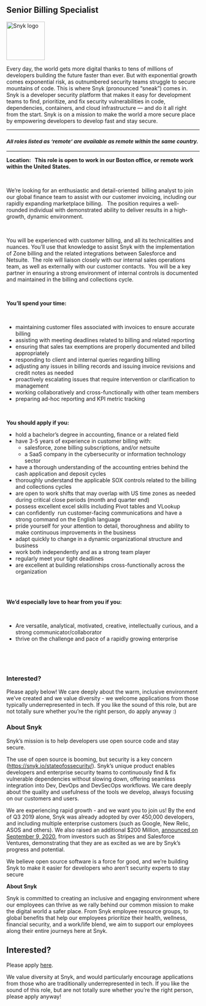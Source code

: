 Senior Billing Specialist
---

<img src="https://res.cloudinary.com/snyk/image/upload/v1537345894/press-kit/brand/logo-black.png" width="100" alt="Snyk logo" />

<div class="content-intro"><p><span style="font-weight: 400;">Every day, the world gets more digital thanks to tens of millions of developers building the future faster than ever. But with exponential growth comes exponential risk, as outnumbered security teams struggle to secure mountains of code. This is where Snyk (pronounced “sneak”) comes in. Snyk is a developer security platform that makes it easy for development teams to find, prioritize, and fix security vulnerabilities in code, dependencies, containers, and cloud infrastructure — and do it all right from the start. Snyk is on a mission to make the world a more secure place by empowering developers to develop fast and stay secure.</span></p></div><hr>
<h3><em><strong><sub>All roles listed as ‘remote’ are available as remote within the same country.</sub></strong></em></h3>
<hr>
<p><strong>Location: &nbsp; </strong><strong>This role is open to work in our Boston office, or remote work within the United States.&nbsp;&nbsp;</strong></p>
<p>&nbsp;</p>
<p><span style="font-weight: 400;">We’re looking for an enthusiastic and detail-oriented&nbsp; billing analyst to join our global finance team to assist with our customer invoicing, including our rapidly expanding marketplace billing. &nbsp; The position requires a well-rounded individual with demonstrated ability to deliver results in a high-growth, dynamic environment.&nbsp;&nbsp;</span></p>
<p>&nbsp;</p>
<p><span style="font-weight: 400;">You will be experienced with customer billing, and all its technicalities and nuances. You’ll use that knowledge to assist Snyk with the implementation of Zone billing and the related integrations between Salesforce and Netsuite.&nbsp; The role will liaison closely with our internal sales operations team, as well as externally with our customer contacts.&nbsp; You will be a key partner in ensuring a strong environment of internal controls is documented and maintained in the billing and collections cycle.&nbsp;</span></p>
<p>&nbsp;</p>
<p><strong>You’ll spend your time:</strong></p>
<p>&nbsp;</p>
<ul>
<li style="font-weight: 400;"><span style="font-weight: 400;">maintaining customer files associated with invoices to ensure accurate billing</span></li>
<li style="font-weight: 400;"><span style="font-weight: 400;">assisting with meeting deadlines related to billing and related reporting</span></li>
<li style="font-weight: 400;"><span style="font-weight: 400;">ensuring that sales tax exemptions are properly documented and billed appropriately</span></li>
<li style="font-weight: 400;"><span style="font-weight: 400;">responding to client and internal queries regarding billing&nbsp;</span></li>
<li style="font-weight: 400;"><span style="font-weight: 400;">adjusting any issues in billing records and issuing invoice revisions and credit notes as needed</span></li>
<li style="font-weight: 400;"><span style="font-weight: 400;">proactively escalating issues that require intervention or clarification to management</span></li>
<li style="font-weight: 400;"><span style="font-weight: 400;">working collaboratively and cross-functionally with other team members</span></li>
<li style="font-weight: 400;"><span style="font-weight: 400;">preparing ad-hoc reporting and KPI metric tracking</span></li>
</ul>
<p>&nbsp;</p>
<p><strong>You should apply if you:</strong></p>
<ul>
<li style="font-weight: 400;"><span style="font-weight: 400;">hold a bachelor’s degree in accounting, finance or a related field</span></li>
<li style="font-weight: 400;"><span style="font-weight: 400;">have 3-5 years of experience in customer billing with:</span>
<ul>
<li style="font-weight: 400;"><span style="font-weight: 400;">salesforce, zone billing subscriptions, and/or netsuite</span></li>
<li style="font-weight: 400;"><span style="font-weight: 400;">a SaaS company in the cybersecurity or information technology sector</span></li>
</ul>
</li>
<li style="font-weight: 400;"><span style="font-weight: 400;">have a thorough understanding of the accounting entries behind the cash application and deposit cycles</span></li>
<li style="font-weight: 400;"><span style="font-weight: 400;">thoroughly understand the applicable SOX controls related to the billing and collections cycles</span></li>
<li style="font-weight: 400;"><span style="font-weight: 400;">are open to work shifts that may overlap with US time zones as needed during critical close periods (month and quarter end)</span></li>
<li style="font-weight: 400;"><span style="font-weight: 400;">possess excellent excel skills including Pivot tables and VLookup</span></li>
<li style="font-weight: 400;"><span style="font-weight: 400;">can confidently&nbsp; run customer-facing communications and have a strong command on the English language</span></li>
<li style="font-weight: 400;"><span style="font-weight: 400;">pride yourself for your attention to detail, thoroughness and ability to make continuous improvements in the business</span></li>
<li style="font-weight: 400;"><span style="font-weight: 400;">adapt quickly to change in a dynamic organizational structure and business</span></li>
<li style="font-weight: 400;"><span style="font-weight: 400;">work both independently and as a strong team player</span></li>
<li style="font-weight: 400;"><span style="font-weight: 400;">regularly meet your tight deadlines&nbsp;</span></li>
<li style="font-weight: 400;"><span style="font-weight: 400;">are excellent at building relationships cross-functionally across the organization</span></li>
</ul>
<p><br><br></p>
<p><strong>We’d especially love to hear from you if you:</strong></p>
<p>&nbsp;</p>
<ul>
<li style="font-weight: 400;"><span style="font-weight: 400;">Are versatile, analytical, motivated, creative, intellectually curious, and a strong communicator/collaborator</span></li>
<li style="font-weight: 400;"><span style="font-weight: 400;">thrive on the challenge and pace of a rapidly growing enterprise</span></li>
</ul>
<p>&nbsp;</p>
<p>&nbsp;</p>
<h3><strong>Interested?</strong></h3>
<p><span style="font-weight: 400;">Please apply below! We care deeply about the warm, inclusive environment we’ve created and we value diversity - we welcome applications from those typically underrepresented in tech. If you like the sound of this role, but are not totally sure whether you’re the right person, do apply anyway :)</span></p>
<h3><strong>About Snyk</strong></h3>
<p><span style="font-weight: 400;">Snyk’s mission is to help developers use open source code and stay secure.&nbsp;</span></p>
<p><span style="font-weight: 400;">The use of open source is booming, but security is a key concern (</span><a href="https://snyk.io/stateofossecurity/"><span style="font-weight: 400;">https://snyk.io/stateofossecurity/</span></a><span style="font-weight: 400;">). Snyk’s unique product enables developers and enterprise security teams to continuously find &amp; fix vulnerable dependencies without slowing down, offering seamless integration into Dev, DevOps and DevSecOps workflows. </span><span style="font-weight: 400;">We care deeply about the quality and usefulness of the tools we develop, always focusing on our customers and users.&nbsp;</span></p>
<p><span style="font-weight: 400;">We are experiencing rapid growth - and we want you to join us! By the end of Q3 2019 alone, Snyk was already adopted by over 450,000 developers, and including multiple enterprise customers (such as Google, New Relic, ASOS and others). </span><span style="font-weight: 400;">We also raised an additional $200 Million, <a href="https://snyk.io/blog/snyk-closes-200m-to-modernize-security-industry/" target="_blank">announced on September 9, 2020</a></span><span style="font-weight: 400;">, from investors such as Stripes and Salesforce Ventures, demonstrating that they are as excited as we are by Snyk’s progress and potential</span><span style="font-weight: 400;">.</span></p>
<p><span style="font-weight: 400;">We believe open source software is a force for good, and we’re building Snyk to make it easier for developers who aren’t security experts to stay secure</span></p><div class="content-conclusion"><p><strong>About Snyk</strong></p>
<p><strong><span style="font-weight: 400;">Snyk is committed to creating an inclusive and engaging environment where our employees can thrive as we rally behind our common mission to make the digital world a safer place. From Snyk employee resource groups, to global benefits that help our employees prioritize their health, wellness, financial security, and a work/life blend, we aim to support our employees along their entire journeys here at Snyk. </span></strong></p></div>

Interested?
---

Please apply [here](https://boards.greenhouse.io/snyk/jobs/6311367002#app).

We value diversity at Snyk, and would particularly encourage applications from those who are traditionally underrepresented in tech.
If you like the sound of this role, but are not totally sure whether you’re the right person, please apply anyway!
